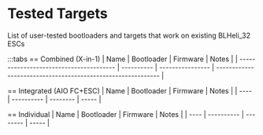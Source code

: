 # Tested Targets

List of user-tested bootloaders and targets that work on existing BLHeli_32 ESCs

:::tabs
== Combined (X-in-1)
| Name                                    | Bootloader | Firmware         | Notes                                                        |
| --------------------------------------- | ---------- | ---------------- | ------------------------------------------------------------ |
<!-- example: -->
<!-- | Foxeer Reaper F4 Slim Mini ESC 128k 60A | AT32F421   | AM32_FOXEER_F421 | A bit of a hassle to connect to the pins, but it works fine! | -->

== Integrated (AIO FC+ESC)
| Name | Bootloader | Firmware | Notes |
| ---- | ---------- | -------- | ----- |

== Individual
| Name | Bootloader | Firmware | Notes |
| ---- | ---------- | -------- | ----- |
